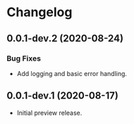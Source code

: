# Changelog

## 0.0.1-dev.2 (2020-08-24)

### Bug Fixes

* Add logging and basic error handling.

## 0.0.1-dev.1 (2020-08-17)

* Initial preview release.
